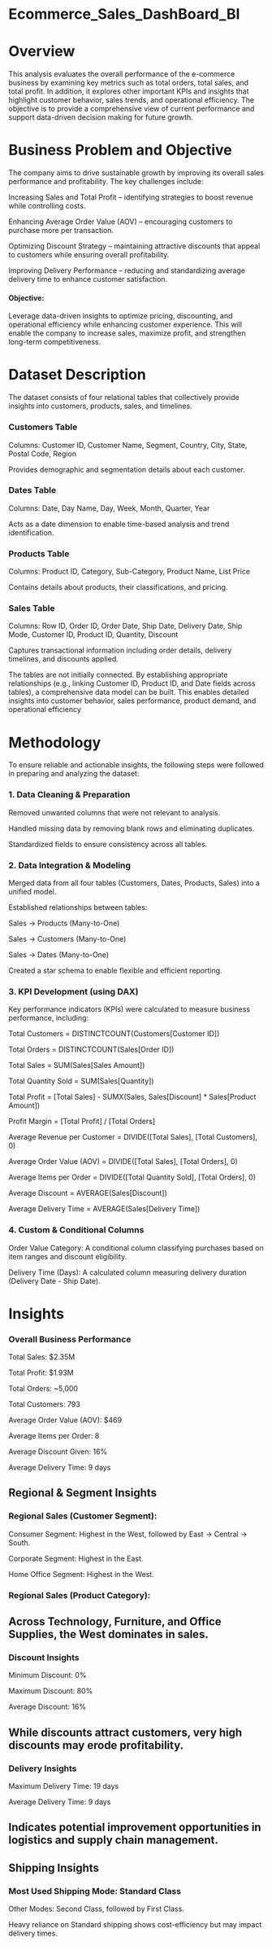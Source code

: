 # Ecommerce_Sales_DashBoard_BI
# Overview
This analysis evaluates the overall performance of the e-commerce business by examining key metrics such as total orders, total sales, and total profit. In addition, it explores other important KPIs and insights that highlight customer behavior, sales trends, and operational efficiency. The objective is to provide a comprehensive view of current performance and support data-driven decision making for future growth.

# Business Problem and Objective
The company aims to drive sustainable growth by improving its overall sales performance and profitability. The key challenges include:

Increasing Sales and Total Profit – identifying strategies to boost revenue while controlling costs.

Enhancing Average Order Value (AOV) – encouraging customers to purchase more per transaction.

Optimizing Discount Strategy – maintaining attractive discounts that appeal to customers while ensuring overall profitability.

Improving Delivery Performance – reducing and standardizing average delivery time to enhance customer satisfaction.

#### Objective:
Leverage data-driven insights to optimize pricing, discounting, and operational efficiency while enhancing customer experience. This will enable the company to increase sales, maximize profit, and strengthen long-term competitiveness.

# Dataset Description
The dataset consists of four relational tables that collectively provide insights into customers, products, sales, and timelines.

### Customers Table

Columns: Customer ID, Customer Name, Segment, Country, City, State, Postal Code, Region

Provides demographic and segmentation details about each customer.

### Dates Table

Columns: Date, Day Name, Day, Week, Month, Quarter, Year

Acts as a date dimension to enable time-based analysis and trend identification.

### Products Table

Columns: Product ID, Category, Sub-Category, Product Name, List Price

Contains details about products, their classifications, and pricing.

### Sales Table

Columns: Row ID, Order ID, Order Date, Ship Date, Delivery Date, Ship Mode, Customer ID, Product ID, Quantity, Discount

Captures transactional information including order details, delivery timelines, and discounts applied.

The tables are not initially connected. By establishing appropriate relationships (e.g., linking Customer ID, Product ID, and Date fields across tables), a comprehensive data model can be built. This enables detailed insights into customer behavior, sales performance, product demand, and operational efficiency

# Methodology 
To ensure reliable and actionable insights, the following steps were followed in preparing and analyzing the dataset:

### 1. Data Cleaning & Preparation

Removed unwanted columns that were not relevant to analysis.

Handled missing data by removing blank rows and eliminating duplicates.

Standardized fields to ensure consistency across all tables.

### 2. Data Integration & Modeling

Merged data from all four tables (Customers, Dates, Products, Sales) into a unified model.

Established relationships between tables:

Sales → Products (Many-to-One)

Sales → Customers (Many-to-One)

Sales → Dates (Many-to-One)

Created a star schema to enable flexible and efficient reporting.

### 3. KPI Development (using DAX)

Key performance indicators (KPIs) were calculated to measure business performance, including:

Total Customers = DISTINCTCOUNT(Customers[Customer ID])

Total Orders = DISTINCTCOUNT(Sales[Order ID])

Total Sales = SUM(Sales[Sales Amount])

Total Quantity Sold = SUM(Sales[Quantity])

Total Profit = [Total Sales] - SUMX(Sales, Sales[Discount] * Sales[Product Amount])

Profit Margin = [Total Profit] / [Total Orders]

Average Revenue per Customer = DIVIDE([Total Sales], [Total Customers], 0)

Average Order Value (AOV) = DIVIDE([Total Sales], [Total Orders], 0)

Average Items per Order = DIVIDE([Total Quantity Sold], [Total Orders], 0)

Average Discount = AVERAGE(Sales[Discount])

Average Delivery Time = AVERAGE(Sales[Delivery Time])

### 4. Custom & Conditional Columns

Order Value Category: A conditional column classifying purchases based on item ranges and discount eligibility.

Delivery Time (Days): A calculated column measuring delivery duration (Delivery Date - Ship Date).

# Insights
### Overall Business Performance

Total Sales: $2.35M

Total Profit: $1.93M

Total Orders: ~5,000

Total Customers: 793

Average Order Value (AOV): $469

Average Items per Order: 8

Average Discount Given: 16%

Average Delivery Time: 9 days

## Regional & Segment Insights

### Regional Sales (Customer Segment):

Consumer Segment: Highest in the West, followed by East → Central → South.

Corporate Segment: Highest in the East.

Home Office Segment: Highest in the West.

### Regional Sales (Product Category):

## Across Technology, Furniture, and Office Supplies, the West dominates in sales.

### Discount Insights

Minimum Discount: 0%

Maximum Discount: 80%

Average Discount: 16%

## While discounts attract customers, very high discounts may erode profitability.

### Delivery Insights

Maximum Delivery Time: 19 days

Average Delivery Time: 9 days

## Indicates potential improvement opportunities in logistics and supply chain management.

## Shipping Insights

### Most Used Shipping Mode: Standard Class

Other Modes: Second Class, followed by First Class.

Heavy reliance on Standard shipping shows cost-efficiency but may impact delivery times.
